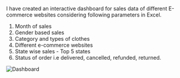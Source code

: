 I have created an interactive dashboard for sales data of different E-commerce websites considering following parameters in Excel.

   1) Month of sales
   2) Gender based sales
   3) Category and types of clothes
   4) Different e-commerce websites
   5) State wise sales - Top 5 states
   6) Status of order i.e delivered, cancelled, refunded, returned.

![Dashboard](https://github.com/user-attachments/assets/defd8b06-1d50-4221-a21a-f3bca9c304d4)


